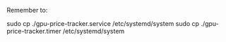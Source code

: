 Remember to:

sudo cp ./gpu-price-tracker.service /etc/systemd/system
sudo cp ./gpu-price-tracker.timer /etc/systemd/system


